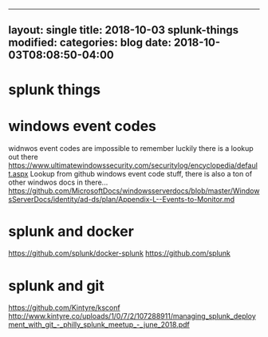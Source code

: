 
---
layout: single
title: 2018-10-03 splunk-things
modified:
categories: blog
date: 2018-10-03T08:08:50-04:00
---

# splunk things

# windows event codes
widnwos event codes are impossible to remember luckily there is a lookup out there https://www.ultimatewindowssecurity.com/securitylog/encyclopedia/default.aspx
Lookup from github windows event code stuff, there is also a ton of other windwos docs in there...  https://github.com/MicrosoftDocs/windowsserverdocs/blob/master/WindowsServerDocs/identity/ad-ds/plan/Appendix-L--Events-to-Monitor.md

# splunk and docker
https://github.com/splunk/docker-splunk
https://github.com/splunk

# splunk and git 
https://github.com/Kintyre/ksconf
http://www.kintyre.co/uploads/1/0/7/2/107288911/managing_splunk_deployment_with_git_-_philly_splunk_meetup_-_june_2018.pdf

